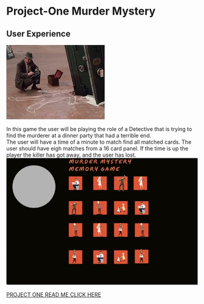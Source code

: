 # Project-One Murder Mystery
## User Experience              
![Alt text](Detective%202.jpeg) 

In this game the user will be playing the role of a Detective that is trying to find the murderer at a dinner party that had a terrible end.   
 The user will have a time of a minute to match find all matched cards.
 The user should have eigh matches from a 16 card panel.
 If the time is up the player the killer has got away, and the user has lost.
                ![Alt text](new%20WireFrame.jpeg)
  


[PROJECT ONE READ ME CLICK HERE](https://github.com/Shak94/Project-One)
                  